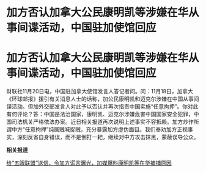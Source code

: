 # 加方否认加拿大公民康明凯等涉嫌在华从事间谍活动，中国驻加使馆回应

# 加方否认加拿大公民康明凯等涉嫌在华从事间谍活动，中国驻加使馆回应

财联社11月20日电，中国驻加拿大使馆发言人答记者问。问：11月18日，加拿大《环球邮报》援引有关消息人士的话称，加公民康明凯和迈克尔涉嫌在中国从事间谍活动。但加外交部发言人对此予以否认并再次指责中国实施“任意拘押”。你对此有何评论？答：中国是法治国家，康明凯、迈克尔涉嫌危害中国国家安全犯罪，中国司法机关严格依法办案。近日相关报道再次说明上述事实不容抵赖。加方炒作所谓中方“任意拘押”纯属贼喊捉贼，充分暴露加方虚伪面目。我们奉劝加方正视事实，深刻反省自身错误，而不是倒打一耙，继续对中方攻击抹黑，蒙蔽误导公众。

**相关报道**

[给“五眼联盟”送信，令加方谎言曝光，加媒爆料康明凯等在华被捕原因](https://news.qq.com/rain/a/20231120A00KEC00)


